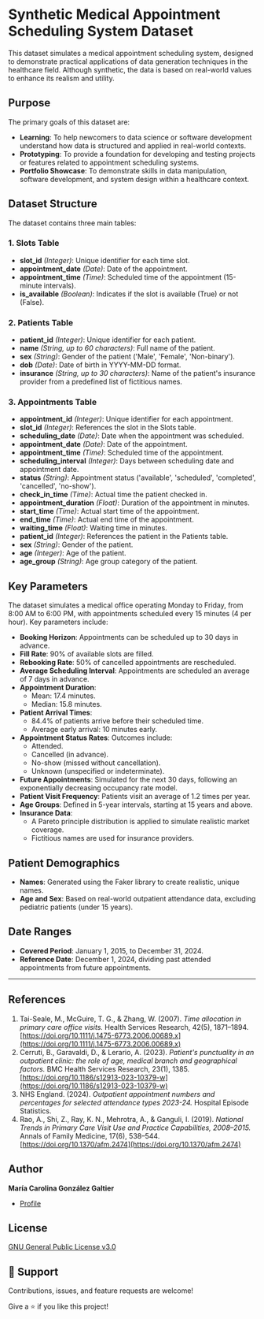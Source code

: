 # Synthetic Medical Appointment Scheduling System Dataset
This dataset simulates a medical appointment scheduling system, designed to demonstrate practical applications of data generation techniques in the healthcare field. Although synthetic, the data is based on real-world values to enhance its realism and utility.

## Purpose

The primary goals of this dataset are:

- **Learning**: To help newcomers to data science or software development understand how data is structured and applied in real-world contexts.
- **Prototyping**: To provide a foundation for developing and testing projects or features related to appointment scheduling systems.
- **Portfolio Showcase**: To demonstrate skills in data manipulation, software development, and system design within a healthcare context.

## Dataset Structure

The dataset contains three main tables:

### 1. Slots Table

- **slot_id** *(Integer)*: Unique identifier for each time slot.
- **appointment_date** *(Date)*: Date of the appointment.
- **appointment_time** *(Time)*: Scheduled time of the appointment (15-minute intervals).
- **is_available** *(Boolean)*: Indicates if the slot is available (True) or not (False).

### 2. Patients Table

- **patient_id** *(Integer)*: Unique identifier for each patient.
- **name** *(String, up to 60 characters)*: Full name of the patient.
- **sex** *(String)*: Gender of the patient ('Male', 'Female', 'Non-binary').
- **dob** *(Date)*: Date of birth in YYYY-MM-DD format.
- **insurance** *(String, up to 30 characters)*: Name of the patient's insurance provider from a predefined list of fictitious names.

### 3. Appointments Table

- **appointment_id** *(Integer)*: Unique identifier for each appointment.
- **slot_id** *(Integer)*: References the slot in the Slots table.
- **scheduling_date** *(Date)*: Date when the appointment was scheduled.
- **appointment_date** *(Date)*: Date of the appointment.
- **appointment_time** *(Time)*: Scheduled time of the appointment.
- **scheduling_interval** *(Integer)*: Days between scheduling date and appointment date.
- **status** *(String)*: Appointment status ('available', 'scheduled', 'completed', 'cancelled', 'no-show').
- **check_in_time** *(Time)*: Actual time the patient checked in.
- **appointment_duration** *(Float)*: Duration of the appointment in minutes.
- **start_time** *(Time)*: Actual start time of the appointment.
- **end_time** *(Time)*: Actual end time of the appointment.
- **waiting_time** *(Float)*: Waiting time in minutes.
- **patient_id** *(Integer)*: References the patient in the Patients table.
- **sex** *(String)*: Gender of the patient.
- **age** *(Integer)*: Age of the patient.
- **age_group** *(String)*: Age group category of the patient.

## Key Parameters

The dataset simulates a medical office operating Monday to Friday, from 8:00 AM to 6:00 PM, with appointments scheduled every 15 minutes (4 per hour). Key parameters include:

- **Booking Horizon**: Appointments can be scheduled up to 30 days in advance.
- **Fill Rate**: 90% of available slots are filled.
- **Rebooking Rate**: 50% of cancelled appointments are rescheduled.
- **Average Scheduling Interval**: Appointments are scheduled an average of 7 days in advance.
- **Appointment Duration**:
  - Mean: 17.4 minutes.
  - Median: 15.8 minutes.
- **Patient Arrival Times**:
  - 84.4% of patients arrive before their scheduled time.
  - Average early arrival: 10 minutes early.
- **Appointment Status Rates**: Outcomes include:
  - Attended.
  - Cancelled (in advance).
  - No-show (missed without cancellation).
  - Unknown (unspecified or indeterminate).
- **Future Appointments**: Simulated for the next 30 days, following an exponentially decreasing occupancy rate model.
- **Patient Visit Frequency**: Patients visit an average of 1.2 times per year.
- **Age Groups**: Defined in 5-year intervals, starting at 15 years and above.
- **Insurance Data**:
  - A Pareto principle distribution is applied to simulate realistic market coverage.
  - Fictitious names are used for insurance providers.

## Patient Demographics

- **Names**: Generated using the Faker library to create realistic, unique names.
- **Age and Sex**: Based on real-world outpatient attendance data, excluding pediatric patients (under 15 years).

## Date Ranges

- **Covered Period**: January 1, 2015, to December 31, 2024.
- **Reference Date**: December 1, 2024, dividing past attended appointments from future appointments.

---

## References

1. Tai-Seale, M., McGuire, T. G., & Zhang, W. (2007). *Time allocation in primary care office visits.* Health Services Research, 42(5), 1871–1894. [https://doi.org/10.1111/j.1475-6773.2006.00689.x](https://doi.org/10.1111/j.1475-6773.2006.00689.x)
2. Cerruti, B., Garavaldi, D., & Lerario, A. (2023). *Patient's punctuality in an outpatient clinic: the role of age, medical branch and geographical factors.* BMC Health Services Research, 23(1), 1385. [https://doi.org/10.1186/s12913-023-10379-w](https://doi.org/10.1186/s12913-023-10379-w)
3. NHS England. (2024). *Outpatient appointment numbers and percentages for selected attendance types 2023-24.* Hospital Episode Statistics.
4. Rao, A., Shi, Z., Ray, K. N., Mehrotra, A., & Ganguli, I. (2019). *National Trends in Primary Care Visit Use and Practice Capabilities, 2008–2015.* Annals of Family Medicine, 17(6), 538–544. [https://doi.org/10.1370/afm.2474](https://doi.org/10.1370/afm.2474)


## Author

**María Carolina González Galtier**

- [Profile](https://github.com/carogaltier "María Carolina González Galtier")

## License
[GNU General Public License v3.0](https://choosealicense.com/licenses/gpl-3.0/)

## 🤝 Support

Contributions, issues, and feature requests are welcome!

Give a ⭐️ if you like this project!
